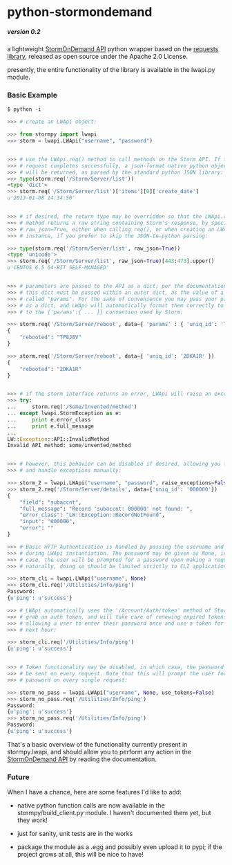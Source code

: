 # python-stormondemand #

##### version 0.2 #####

a lightweight [StormOnDemand API](https://www.stormondemand.com/api/) python wrapper based on the [requests library](http://docs.python-requests.org/en/latest/), released as open source under the Apache 2.0 License.

presently, the entire functionality of the library is available in the lwapi.py module.

### Basic Example ###


```python
$ python -i

>>> # create an LWApi object:

>>> from stormpy import lwapi
>>> storm = lwapi.LWApi("username", "password")


>>> # use the LWApi.req() method to call methods on the Storm API. If the
>>> # request completes successfully, a json-format native python object
>>> # will be returned, as parsed by the standard python JSON library:
>>> type(storm.req('/Storm/Server/list'))
<type 'dict'>
>>> storm.req('/Storm/Server/list')['items'][0]['create_date']
u'2013-01-08 14:34:50'


>>> # if desired, the return type may be overridden so that the LWApi.req()
>>> # method returns a raw string containing Storm's response, by specifying
>>> # raw_json=True, either when calling req(), or when creating an LWAapi
>>> # instance, if you prefer to skip the JSON-to-python parsing:

>>> type(storm.req('/Storm/Server/list', raw_json=True))
<type 'unicode'>
>>> storm.req('/Storm/Server/list', raw_json=True)[443:473].upper()
u'CENTOS 6.5 64-BIT SELF-MANAGED'


>>> # parameters are passed to the API as a dict; per the documentation, this
>>> # this dict must be passed within an outer dict, as the value of a key
>>> # called "params". For the sake of convenience you may pass your params
>>> # as a dict, and LWApi will automatically format them correctly to conform
>>> # to the {'params':{ ... }} convention used by Storm:

>>> storm.req('/Storm/Server/reboot', data={ 'params' : { 'uniq_id': 'TP8J8V' } })
{
	"rebooted": "TP8J8V"
}

>>> storm.req('/Storm/Server/reboot', data={ 'uniq_id': '2DKA1R' })
{   
    "rebooted": "2DKA1R"
}


>>> # if the storm interface returns an error, LWApi will raise an exception
>>> try:
...     storm.req('/Some/Invented/method')
... except lwapi.StormException as e:
...     print e.error_class
...     print e.full_message
...
LW::Exception::API::InvalidMethod
Invalid API method: some/invented/method


>>> # however, this behavior can be disabled if desired, allowing you to check
>>> # and handle exceptions manually:

>>> storm_2 = lwapi.LWApi("username", "password", raise_exceptions=False)
>>> storm_2.req('/Storm/Server/details', data={'uniq_id': '000000'})
{
    "field": "subaccnt", 
    "full_message": "Record 'subaccnt: 000000' not found: ", 
    "error_class": "LW::Exception::RecordNotFound", 
    "input": "000000", 
    "error": ""
}

>>> # Basic HTTP Authentication is handled by passing the username and password
>>> # during LWApi instantiation. The password may be given as None, in which
>>> # case, the user will be prompted for a password upon making a request.
>>> # naturally, doing so should be limited strictly to CLI applications:

>>> storm_cli = lwapi.LWApi("username", None)
>>> storm_cli.req('/Utilities/Info/ping')
Password: 
{u'ping': u'success'}

>>> # LWApi automatically uses the '/Account/Auth/token' method of Storm to
>>> # grab an auth token, and will take care of renewing expired tokens, 
>>> # allowing a user to enter their password once and use a token for the 
>>> # next hour:

>>> storm_cli.req('/Utilities/Info/ping')
{u'ping': u'success'}


>>> # Token functionality may be disabled, in which case, the password will
>>> # be sent on every request. Note that this will prompt the user for their
>>> # password on every single request:

>>> storm_no_pass = lwapi.LWApi("username", None, use_tokens=False)
>>> storm_no_pass.req('/Utilities/Info/ping')
Password:
{u'ping': u'success'}
>>> storm_no_pass.req('/Utilities/Info/ping')
Password:
{u'ping': u'success'}

```

That's a basic overview of the functionality currently present in stormpy.lwapi, and should allow you to perform any action in the [StormOnDemand API](https://www.stormondemand.com/api/) by reading the documentation.


### Future ###

When I have a chance, here are some features I'd like to add:

- native python function calls are now available in the stormpy/build_client.py module. I haven't documented them yet, but they work!

- just for sanity, unit tests are in the works

- package the module as a .egg and possibly even upload it to pypi; if the project grows at all, this will be nice to have!









